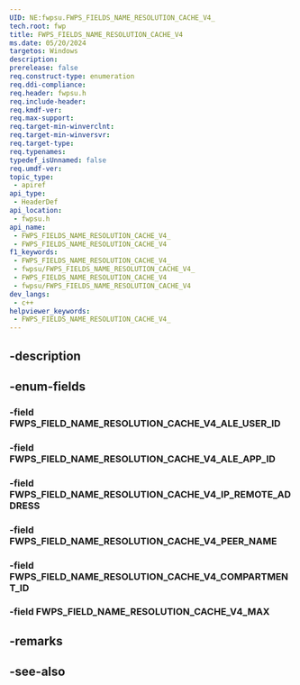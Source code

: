 ```yaml
---
UID: NE:fwpsu.FWPS_FIELDS_NAME_RESOLUTION_CACHE_V4_
tech.root: fwp
title: FWPS_FIELDS_NAME_RESOLUTION_CACHE_V4
ms.date: 05/20/2024
targetos: Windows
description: 
prerelease: false
req.construct-type: enumeration
req.ddi-compliance: 
req.header: fwpsu.h
req.include-header: 
req.kmdf-ver: 
req.max-support: 
req.target-min-winverclnt: 
req.target-min-winversvr: 
req.target-type: 
req.typenames: 
typedef_isUnnamed: false
req.umdf-ver: 
topic_type:
 - apiref
api_type:
 - HeaderDef
api_location:
 - fwpsu.h
api_name:
 - FWPS_FIELDS_NAME_RESOLUTION_CACHE_V4_
 - FWPS_FIELDS_NAME_RESOLUTION_CACHE_V4
f1_keywords:
 - FWPS_FIELDS_NAME_RESOLUTION_CACHE_V4_
 - fwpsu/FWPS_FIELDS_NAME_RESOLUTION_CACHE_V4_
 - FWPS_FIELDS_NAME_RESOLUTION_CACHE_V4
 - fwpsu/FWPS_FIELDS_NAME_RESOLUTION_CACHE_V4
dev_langs:
 - c++
helpviewer_keywords:
 - FWPS_FIELDS_NAME_RESOLUTION_CACHE_V4_
---
```


## -description

## -enum-fields

### -field FWPS_FIELD_NAME_RESOLUTION_CACHE_V4_ALE_USER_ID

### -field FWPS_FIELD_NAME_RESOLUTION_CACHE_V4_ALE_APP_ID

### -field FWPS_FIELD_NAME_RESOLUTION_CACHE_V4_IP_REMOTE_ADDRESS

### -field FWPS_FIELD_NAME_RESOLUTION_CACHE_V4_PEER_NAME

### -field FWPS_FIELD_NAME_RESOLUTION_CACHE_V4_COMPARTMENT_ID

### -field FWPS_FIELD_NAME_RESOLUTION_CACHE_V4_MAX

## -remarks

## -see-also

